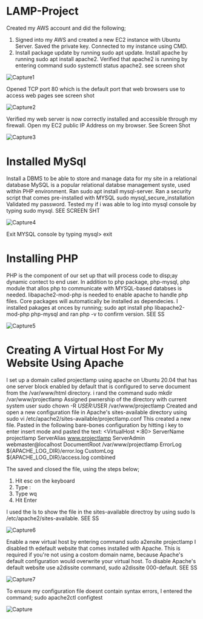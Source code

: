 # LAMP-Project
Created my AWS account and did the following;

1. Signed into my AWS and created a new EC2 instance with Ubuntu Server. Saved the private key. Connected to my instance using CMD.
2. Install package update by running sudo apt update. Install apache by running sudo apt install apache2. Verified that apache2 is running by entering command sudo systemctl status apache2. see screen shot 

![Capture1](https://user-images.githubusercontent.com/92868845/138126652-684416ee-495b-46da-9f02-8e365319a3f0.PNG)

Opened TCP port 80 which is the default port that web browsers use to access web pages see screen shot

![Capture2](https://user-images.githubusercontent.com/92868845/138127938-29d5cc13-ff5f-4519-9eca-7c8c9b4a07ab.PNG)

Verified my web server is now correctly installed and accessible through my firewall. Open my EC2 public IP Address on my browser. See Screen Shot 

![Capture3](https://user-images.githubusercontent.com/92868845/138140963-dcc2ce58-40fa-45ec-8605-a5cc54c76cf1.PNG)

# Installed MySql
Install a DBMS to be able to store and manage data for my site in a relational database MySQL is a popular relational databse management syste, used within PHP environment. Ran sudo apt install mysql-server. 
Ran a security script that comes pre-installed with MYSQL sudo mysql_secure_installation
Validated my password. Tested my if i was able to log into  mysql console by typing sudo mysql. SEE SCREEN SHT

![Capture4](https://user-images.githubusercontent.com/92868845/138145829-a7559737-68d4-4e47-a976-5976149898e3.PNG)

Exit MYSQL console by typing mysql> exit

# Installing PHP
PHP is the component of our set up that will process code to disp;ay dynamic contect to end user. In addition to php package, php-mysql, php module that allos php to communicate with MYSQL-based databses is needed. libapache2-mod-php is needed to enable apache to handle php files. Core packages will automatically be installed as dependecies.
I installed  pakages at onces by running; sudo apt install php libapache2-mod-php php-mysql and ran php -v to confirm version. SEE SS

![Capture5](https://user-images.githubusercontent.com/92868845/138149696-7bc51501-f45c-4a0b-bdbd-37762e1ffa4b.PNG)

# Creating A Virtual Host For My Website Using Apache
I set up a domain called projectlamp using apache on Ubuntu 20.04 that has one server block enabled by default that is configured to serve document from the /var/www/html directory. i rand the command sudo mkdir /var/www/projectlamp
Assigned pwnership of the directory with current system user sudo chown -R $USER:$USER /var/www/projectlamp
Created and open a new configuration file in Apache's sites-available directory using sudo vi /etc/apache2/sites-available/projectlamp.conf
This created a new file. Pasted in the following bare-bones configuration by hitting i key to enter insert mode and pasted the text:
<VirtualHost *:80>
    ServerName projectlamp
    ServerAlias www.projectlamp 
    ServerAdmin webmaster@localhost
    DocumentRoot /var/www/projectlamp
    ErrorLog ${APACHE_LOG_DIR}/error.log
    CustomLog ${APACHE_LOG_DIR}/access.log combined
</VirtualHost>

The saved and closed the file, using the steps below;
1. Hit esc on the keyboard
2. Type  :
3. Type wq
4. Hit Enter

I used the ls to show the file in the sites-available directroy by using sudo ls /etc/apache2/sites-available. SEE SS

![Capture6](https://user-images.githubusercontent.com/92868845/138155367-9875f9fe-be93-47f0-a90b-e0a0a0aa2a5d.PNG)

Enable a new virtual host by entering command sudo a2ensite projectlamp
I disabled th edefault website that comes installed with Apache. This is required if you're not using a costom domain name, because Apache's default configuration would overwrite your virtual host. To disable Apache's default website use a2dissite command, sudo a2dissite 000-default. SEE SS

![Capture7](https://user-images.githubusercontent.com/92868845/138157960-676f76b8-380e-4e88-8fda-083fdc29476c.PNG)

To ensure my configuration file doesnt contain syntax errors, I entered the command; sudo apache2ctl configtest

![Capture](https://user-images.githubusercontent.com/92868845/138175937-f9ef6704-7c00-4670-8e99-c5887e9609fe.PNG)
